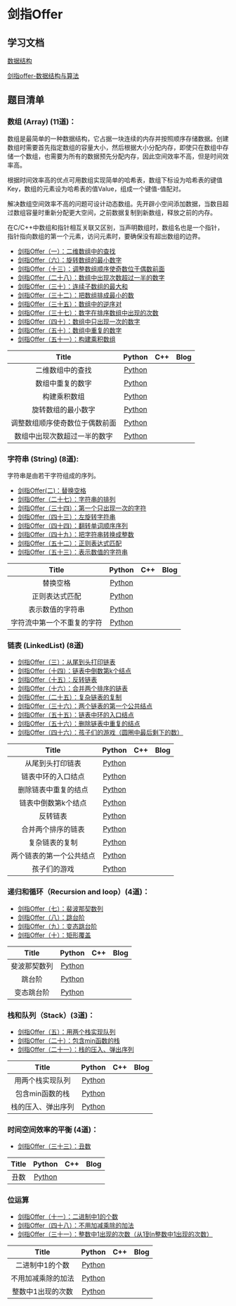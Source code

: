 # 剑指Offer

## 学习文档

[数据结构](https://www.bilibili.com/video/av86803650?from=search&seid=1397237482083708915)

[剑指offer-数据结构与算法](https://www.bilibili.com/video/av64288683/?spm_id_from=333.788.videocard.2)


## 题目清单


### 数组 (Array) (11道)：

数组是最简单的一种数据结构，它占据一块连续的内存并按照顺序存储数据。创建数组时需要首先指定数组的容量大小，然后根据大小分配内存，即使只在数组中存储一个数组，也需要为所有的数据预先分配内存，因此空间效率不高，但是时间效率高。

根据时间效率高的优点可用数组实现简单的哈希表，数组下标设为哈希表的键值Key，数组的元素设为哈希表的值Value，组成一个键值-值配对。

解决数组空间效率不高的问题可设计动态数组。先开辟小空间添加数据，当数目超过数组容量时重新分配更大空间，之前数据复制到新数组，释放之前的内存。

在C/C++中数组和指针相互关联又区别，当声明数组时，数组名也是一个指针，指针指向数组的第一个元素，访问元素时，要确保没有超出数组的边界。

* [剑指Offer（一）：二维数组中的查找](http://cuijiahua.com/blog/2017/11/basis_1.html)
* [剑指Offer（六）：旋转数组的最小数字](http://cuijiahua.com/blog/2017/11/basis_6.html)
* [剑指Offer（十三）：调整数组顺序使奇数位于偶数前面](http://cuijiahua.com/blog/2017/11/basis_13.html)
* [剑指Offer（二十八）：数组中出现次数超过一半的数字](http://cuijiahua.com/blog/2017/12/basis_28.html)
* [剑指Offer（三十）：连续子数组的最大和](http://cuijiahua.com/blog/2017/12/basis_30.html)
* [剑指Offer（三十二）：把数组排成最小的数](http://cuijiahua.com/blog/2018/01/basis_32.html)
* [剑指Offer（三十五）：数组中的逆序对](http://cuijiahua.com/blog/2018/01/basis_35.html)
* [剑指Offer（三十七）：数字在排序数组中出现的次数](http://cuijiahua.com/blog/2018/01/basis_37.html)
* [剑指Offer（四十）：数组中只出现一次的数字](http://cuijiahua.com/blog/2018/01/basis_40.html)
* [剑指Offer（五十）：数组中重复的数字](http://cuijiahua.com/blog/2018/01/basis_50.html)
* [剑指Offer（五十一）：构建乘积数组](http://cuijiahua.com/blog/2018/01/basis_51.html)


|                  Title                   |                  Python                  |                   C++                    |                   Blog                   |
| :--------------------------------------: | :--------------------------------------: | :--------------------------------------: | :--------------------------------------: |
|     二维数组中的查找                   | [Python](https://github.com/Liuhongzhi2018/LeetCode/blob/master/SwordOffer/Array_1.md) | |
|     数组中重复的数字                   | [Python](https://github.com/Liuhongzhi2018/LeetCode/blob/master/SwordOffer/Array_2.md) | |
|     构建乘积数组                   | [Python](https://github.com/Liuhongzhi2018/LeetCode/blob/master/SwordOffer/Array_3.md) | |
|      旋转数组的最小数字                   | [Python](https://github.com/Liuhongzhi2018/LeetCode/blob/master/SwordOffer/Array_4.md) | |
|      调整数组顺序使奇数位于偶数前面                   | [Python](https://github.com/Liuhongzhi2018/LeetCode/blob/master/SwordOffer/Array_5.md) | |
|      数组中出现次数超过一半的数字                   | [Python](https://github.com/Liuhongzhi2018/LeetCode/blob/master/SwordOffer/Array_6.md) | |

### 字符串 (String) (8道):

字符串是由若干字符组成的序列。

* [剑指Offer(二)：替换空格](http://cuijiahua.com/blog/2017/11/basis_2.html "悬停显示")
* [剑指Offer（二十七）：字符串的排列](http://cuijiahua.com/blog/2017/12/basis_27.html "悬停显示")
* [剑指Offer（三十四）：第一个只出现一次的字符](http://cuijiahua.com/blog/2018/01/basis_34.html "悬停显示")
* [剑指Offer（四十三）：左旋转字符串](http://cuijiahua.com/blog/2018/01/basis_43.html "悬停显示")
* [剑指Offer（四十四）：翻转单词顺序序列](http://cuijiahua.com/blog/2018/01/basis_44.html "悬停显示")
* [剑指Offer（四十九）：把字符串转换成整数](http://cuijiahua.com/blog/2018/01/basis_49.html "悬停显示")
* [剑指Offer（五十二）：正则表达式匹配](http://cuijiahua.com/blog/2018/01/basis_52.html "悬停显示")
* [剑指Offer（五十三）：表示数值的字符串](http://cuijiahua.com/blog/2018/01/basis_53.html "悬停显示")

|                  Title                   |                  Python                  |                   C++                    |                   Blog                   |
| :--------------------------------------: | :--------------------------------------: | :--------------------------------------: | :--------------------------------------: |
|     替换空格                   | [Python](https://github.com/Liuhongzhi2018/LeetCode/blob/master/SwordOffer/String_1.md) | |
|     正则表达式匹配                   | [Python](https://github.com/Liuhongzhi2018/LeetCode/blob/master/SwordOffer/String_2.md) | |
|     表示数值的字符串                   | [Python](https://github.com/Liuhongzhi2018/LeetCode/blob/master/SwordOffer/String_3.md) | |
|     字符流中第一个不重复的字符                   | [Python](https://github.com/Liuhongzhi2018/LeetCode/blob/master/SwordOffer/String_4.md) | |

### 链表 (LinkedList) (8道)


* [剑指Offer（三）：从尾到头打印链表](http://cuijiahua.com/blog/2017/11/basis_3.html "悬停显示")
* [剑指Offer（十四）：链表中倒数第k个结点](http://cuijiahua.com/blog/2017/12/basis_14.html "悬停显示")
* [剑指Offer（十五）：反转链表](http://cuijiahua.com/blog/2017/12/basis_15.html "悬停显示")
* [剑指Offer（十六）：合并两个排序的链表](http://cuijiahua.com/blog/2017/12/basis_16.html "悬停显示")
* [剑指Offer（二十五）：复杂链表的复制](http://cuijiahua.com/blog/2017/12/basis_25.html "悬停显示")
* [剑指Offer（三十六）：两个链表的第一个公共结点](http://cuijiahua.com/blog/2018/01/basis_36.html "悬停显示")
* [剑指Offer（五十五）：链表中环的入口结点](http://cuijiahua.com/blog/2018/01/basis_55.html "悬停显示")
* [剑指Offer（五十六）：删除链表中重复的结点](http://cuijiahua.com/blog/2018/01/basis_56.html "悬停显示")
* [剑指Offer（四十六）：孩子们的游戏（圆圈中最后剩下的数）](http://cuijiahua.com/blog/2018/01/basis_46.html "悬停显示")

|                  Title                   |                  Python                  |                   C++                    |                   Blog                   |
| :--------------------------------------: | :--------------------------------------: | :--------------------------------------: | :--------------------------------------: |
|      从尾到头打印链表                    | [Python](https://github.com/Liuhongzhi2018/LeetCode/blob/master/SwordOffer/LinkedList_1.md) | |
|      链表中环的入口结点                    | [Python](https://github.com/Liuhongzhi2018/LeetCode/blob/master/SwordOffer/LinkedList_2.md) | |
|      删除链表中重复的结点                    | [Python](https://github.com/Liuhongzhi2018/LeetCode/blob/master/SwordOffer/LinkedList_3.md) | |
|      链表中倒数第k个结点                    | [Python](https://github.com/Liuhongzhi2018/LeetCode/blob/master/SwordOffer/LinkedList_4.md) | |
|      反转链表                    | [Python](https://github.com/Liuhongzhi2018/LeetCode/blob/master/SwordOffer/LinkedList_5.md) | |
|      合并两个排序的链表                    | [Python](https://github.com/Liuhongzhi2018/LeetCode/blob/master/SwordOffer/LinkedList_6.md) | |
|      复杂链表的复制                    | [Python](https://github.com/Liuhongzhi2018/LeetCode/blob/master/SwordOffer/LinkedList_7.md) | |
|      两个链表的第一个公共结点                    | [Python](https://github.com/Liuhongzhi2018/LeetCode/blob/master/SwordOffer/LinkedList_8.md) | |
|      孩子们的游戏                    | [Python](https://github.com/Liuhongzhi2018/LeetCode/blob/master/SwordOffer/LinkedList_9.md) | |


### 递归和循环（Recursion and loop）(4道)：

* [剑指Offer（七）：裴波那契数列](http://cuijiahua.com/blog/2017/11/basis_7.html "悬停显示")
* [剑指Offer（八）：跳台阶](http://cuijiahua.com/blog/2017/11/basis_8.html "悬停显示")
* [剑指Offer（九）：变态跳台阶](http://cuijiahua.com/blog/2017/11/basis_9.html "悬停显示")
* [剑指Offer（十）：矩形覆盖](http://cuijiahua.com/blog/2017/11/basis_10.html "悬停显示")

|                  Title                   |                  Python                  |                   C++                    |                   Blog                   |
| :--------------------------------------: | :--------------------------------------: | :--------------------------------------: | :--------------------------------------: |
|      斐波那契数列                     | [Python](https://github.com/Liuhongzhi2018/LeetCode/blob/master/SwordOffer/Loop_1.md) | |
|      跳台阶                    | [Python](https://github.com/Liuhongzhi2018/LeetCode/blob/master/SwordOffer/Loop_2.md) | |
|      变态跳台阶                    | [Python](https://github.com/Liuhongzhi2018/LeetCode/blob/master/SwordOffer/Loop_3.md) | |


### 栈和队列（Stack）(3道)：

* [剑指Offer（五）：用两个栈实现队列](http://cuijiahua.com/blog/2017/11/basis_5.html "悬停显示")
* [剑指Offer（二十）：包含min函数的栈](http://cuijiahua.com/blog/2017/12/basis_20.html "悬停显示")
* [剑指Offer（二十一）：栈的压入、弹出序列](http://cuijiahua.com/blog/2017/12/basis_21.html "悬停显示")

|                  Title                   |                  Python                  |                   C++                    |                   Blog                   |
| :--------------------------------------: | :--------------------------------------: | :--------------------------------------: | :--------------------------------------: |
|      用两个栈实现队列                     | [Python](https://github.com/Liuhongzhi2018/LeetCode/blob/master/SwordOffer/Stack_1.md) | |
|      包含min函数的栈                     | [Python](https://github.com/Liuhongzhi2018/LeetCode/blob/master/SwordOffer/Stack_2.md) | |
|      栈的压入、弹出序列                     | [Python](https://github.com/Liuhongzhi2018/LeetCode/blob/master/SwordOffer/Stack_3.md) | |

### 时间空间效率的平衡 (4道)：

* [剑指Offer（三十三）：丑数](http://cuijiahua.com/blog/2018/01/basis_33.html "悬停显示")

|                  Title                   |                  Python                  |                   C++                    |                   Blog                   |
| :--------------------------------------: | :--------------------------------------: | :--------------------------------------: | :--------------------------------------: |
|      丑数                     | [Python](https://github.com/Liuhongzhi2018/LeetCode/blob/master/SwordOffer/B_1.md) | |

### 位运算

* [剑指Offer（十一）：二进制中1的个数](http://cuijiahua.com/blog/2017/11/basis_11.html "悬停显示")  
* [剑指Offer（四十八）：不用加减乘除的加法](http://cuijiahua.com/blog/2018/01/basis_48.html "悬停显示")
* [剑指Offer（三十一）：整数中1出现的次数（从1到n整数中1出现的次数）](http://cuijiahua.com/blog/2017/12/basis_31.html "悬停显示")

|                  Title                   |                  Python                  |                   C++                    |                   Blog                   |
| :--------------------------------------: | :--------------------------------------: | :--------------------------------------: | :--------------------------------------: |
|     二进制中1的个数       | [Python](https://github.com/Liuhongzhi2018/LeetCode/blob/master/SwordOffer/Bit_1.md) | |
|     不用加减乘除的加法       | [Python](https://github.com/Liuhongzhi2018/LeetCode/blob/master/SwordOffer/Add_1.md) | |
|     整数中1出现的次数       | [Python](https://github.com/Liuhongzhi2018/LeetCode/blob/master/SwordOffer/Find_1.md) | |